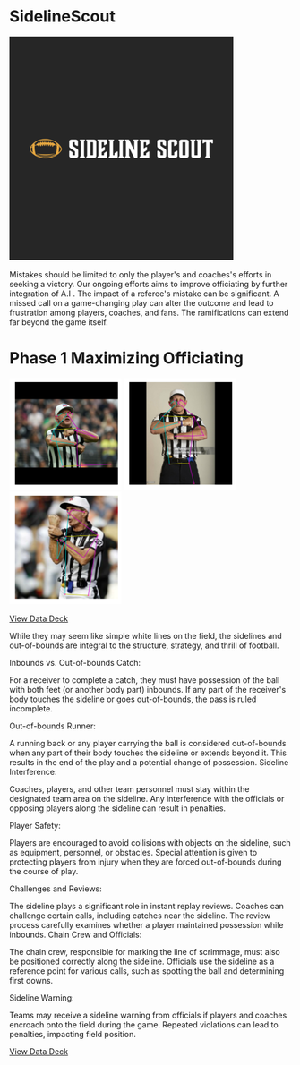 # SidelineScout
<img src="https://github.com/JordanHalas/SidelineScout/raw/main/SidelineScoutLOGO.webp" alt="SidelineScout Logo" width="400"/>

Mistakes should be limited to only the player's and coaches's efforts in seeking a victory. Our ongoing efforts aims to improve officiating by further integration of A.I .
The impact of a referee's mistake can be significant. A missed call on a game-changing play can alter the outcome and lead to frustration among players, coaches, and fans. 
The ramifications can extend far beyond the game itself.

# Phase 1 Maximizing Officiating
<img src="https://github.com/JordanHalas/SidelineScout/raw/main/FalseStart1.png" alt="Image Alt Text" width="200"/>
<img src="https://github.com/JordanHalas/SidelineScout/blob/main/FalseStart2.png" alt="Image Alt Text" width="200"/>
<img src="https://github.com/JordanHalas/SidelineScout/blob/main/HoldingPose3.png" alt="Image Alt Text" width="200"/>

[View Data Deck](https://docs.google.com/presentation/d/1s-3XwArqzks6DPu_DDcLldfSc8wgA9nYkfS7Ku21uXY/edit?usp=sharing)

While they may seem like simple white lines on the field, the sidelines and out-of-bounds are integral to the structure, strategy, and thrill of football.

Inbounds vs. Out-of-bounds Catch:

For a receiver to complete a catch, they must have possession of the ball with both feet (or another body part) inbounds. If any part of the receiver's body touches the sideline or goes out-of-bounds, the pass is ruled incomplete.

Out-of-bounds Runner:

A running back or any player carrying the ball is considered out-of-bounds when any part of their body touches the sideline or extends beyond it. This results in the end of the play and a potential change of possession.
Sideline Interference:

Coaches, players, and other team personnel must stay within the designated team area on the sideline. Any interference with the officials or opposing players along the sideline can result in penalties.

Player Safety:

Players are encouraged to avoid collisions with objects on the sideline, such as equipment, personnel, or obstacles. Special attention is given to protecting players from injury when they are forced out-of-bounds during the course of play.

Challenges and Reviews:

The sideline plays a significant role in instant replay reviews. Coaches can challenge certain calls, including catches near the sideline. The review process carefully examines whether a player maintained possession while inbounds.
Chain Crew and Officials:

The chain crew, responsible for marking the line of scrimmage, must also be positioned correctly along the sideline. Officials use the sideline as a reference point for various calls, such as spotting the ball and determining first downs.

Sideline Warning:

Teams may receive a sideline warning from officials if players and coaches encroach onto the field during the game. Repeated violations can lead to penalties, impacting field position.

[View Data Deck](https://docs.google.com/presentation/d/1s-3XwArqzks6DPu_DDcLldfSc8wgA9nYkfS7Ku21uXY/edit?usp=sharing)
